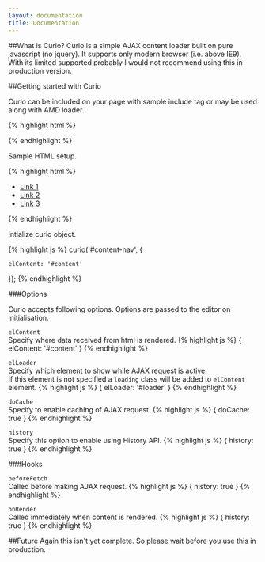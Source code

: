 ```yaml
---
layout: documentation
title: Documentation
---
```

##What is Curio?
Curio is a simple AJAX content loader built on pure javascript (no jquery).
It supports only modern browser (i.e. above IE9). With its limited supported
probably I would not recommend using this in production version.

##Getting started with Curio

Curio can be included on your page with sample include tag or may be used
along with AMD loader.

{%  highlight html %}
<!-- add this tag to your page -->
<script type="text/javascript" src="path/to/curio.js"></script>
{% endhighlight %}

Sample HTML setup.

{%  highlight html %}
<div id="content"></div>

<ul id="content-nav">
    <li><a href="actual/path1" data-href="path/to/ajax1">Link 1</a></li>
    <li><a href="actual/path2" data-href="path/to/ajax2">Link 2</a></li>
    <li><a href="actual/path3" data-href="path/to/ajax3">Link 3</a></li>
</ul>
{% endhighlight %}

Intialize curio object.

{%  highlight js %}
curio('#content-nav', {

    elContent: '#content'

});
{% endhighlight %}

###Options

Curio accepts following options. Options are passed to the editor on
initialisation.

`elContent`  
Specify where data received from html is rendered.
{%  highlight js %}
{
    elContent: '#content'
}
{% endhighlight %}


`elLoader`  
Specify which element to show while AJAX request is active.  
If this element is not specified a `loading` class will be added to `elContent` element.
{%  highlight js %}
{
    elLoader: '#loader'
}
{% endhighlight %}

`doCache`  
Specify to enable caching of AJAX request.
{%  highlight js %}
{
    doCache: true
}
{% endhighlight %}

`history`  
Specify this option to enable using History API.
{%  highlight js %}
{
    history: true
}
{% endhighlight %}

###Hooks

`beforeFetch`  
Called before making AJAX request.
{%  highlight js %}
{
    history: true
}
{% endhighlight %}

`onRender`  
Called immediately when content is rendered.
{%  highlight js %}
{
    history: true
}
{% endhighlight %}

##Future
Again this isn't yet complete. So please wait before you use this in
production.
